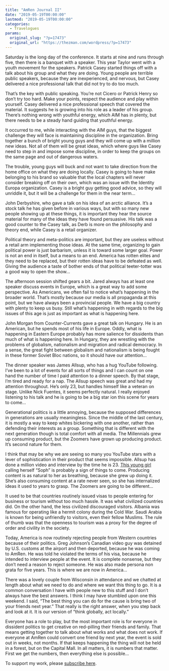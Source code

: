 ```yaml
---
title: "AmRen Journal II"
date: "2019-05-19T00:00:00"
lastmod: "2019-05-19T00:00:00"
categories:
  - Travelogues
params:
  original_slug: "?p=17473"
  original_url: "https://thezman.com/wordpress/?p=17473"
---
```


Saturday is the long day of the conference. It starts at nine and runs
through five, then there is a banquet with a speaker. This year Taylor
went with a youth movement for the speakers. Patrick Casey started
things off with a talk about his group and what they are doing. Young
people are terrible public speakers, because they are inexperienced, and
nervous, but Casey delivered a nice professional talk that did not try
to do too much.

That’s the key with public speaking. You’re not Cicero or Patrick Henry
so don’t try too hard. Make your points, respect the audience and play
within yourself. Casey delivered a nice professional speech that covered
the material. It suggests he is growing into his role as a leader of his
group. There’s nothing wrong with youthful energy, which AIM has in
plenty, but there needs to be a steady hand guiding that youthful
energy.

It occurred to me, while interacting with the AIM guys, that the biggest
challenge they will face is maintaining discipline in the organization.
Bring together a bunch of bright young guys and they will come up with a
million new ideas. Not all of them will be great ideas, which where guys
like Casey need to step in and impose some discipline, in order to keep
the groups on the same page and out of dangerous waters.

The trouble, young guys will buck and not want to take direction from
the home office on what they are doing locally. Casey is going to have
make belonging to his brand so valuable that the local chapters will
never consider breaking off on their own, which was an issue with the
Identity Europa organization. Casey is a bright guy getting good advice,
so they will unriddle it, but it will be a challenge for them in the
near term…

John Derbyshire, who gave a talk on his idea of an arctic alliance. It’s
a stock talk he has given before in various ways, but with so many new
people showing up at these things, it is important they hear the source
material for many of the ideas they have found persuasive. His talk was
a good counter to the Casey talk, as Derb is more on the philosophy and
theory end, while Casey is a retail organizer.

Political theory and meta-politics are important, but they are useless
without a retail arm implementing those ideas. At the same time,
organizing to gain political power is just barbarism, unless it is
toward some larger goal. Power is not an end in itself, but a means to
an end. America has rotten elites and they need to be replaced, but
their rotten ideas have to be defeated as well. Giving the audience a
taste of bother ends of that political teeter-totter was a good way to
open the show…

The afternoon session shifted gears a bit. Jared always has at least one
speaker discuss events in Europe, which is a great way to add some
perspective. As Americans, we often fail to notice what’s happening in
the broader world. That’s mostly because our media is all propaganda at
this point, but we have always been a provincial people. We have a big
country with plenty to keep us busy. Still what’s happening in with
regards to the big issues of this age is just as important as what is
happening here.

John Morgan from Counter-Currents gave a great talk on Hungary. He is an
American, but he spends most of his life in Europe. Oddly, what is
happening in Eastern Europe probably has more salience for dissidents
than much of what is happening here. In Hungary, they are wrestling with
the problems of globalism, nationalism and migration and radical
democracy. In a sense, the great fight between globalism and nationalism
is being fought in these former Soviet Bloc nations, so it should have
our attention…

The dinner speaker was James Allsup, who has a hug YouTube following.
I’ve been to a lot of events for all sorts of things and I can count on
one hand the number of time I paid attention to a dinner speech. By that
stage, I’m tired and ready for a nap. The Allsup speech was great and
had my attention throughout. He’s only 23, but handles himself like a
veteran on stage. Unlike Nick Fuentes, it seems perfectly natural. I
really enjoyed listening to his talk and he is going to be a big star
ion this scene for years to come…

Generational politics is a little annoying, because the supposed
differences in generations are usually meaningless. Since the middle of
the last century, it is mostly a way to keep whites bickering with one
another, rather than defending their interests as a group. Something
that is different with the next generation though is total comfort with
all media. The Millennials grew up consuming product, but the Zoomers
have grown up producing product. It’s second nature for them.

I think that may be why we are seeing so many you YouTube stars with a
lever of sophistication in their product that seems impossible. Allsup
has done a million video and interview by the time he is 23. [This young
girl](https://www.youtube.com/watch?v=MijGGzwYG84&feature=youtu.be)
calling herself “Soph” is probably a sign of things to come. Producing
content is as natural to her as breathing, because she grew up doing it.
She’s also consuming content at a rate never seen, so she has
internalized ideas it used to years to grasp. The Zoomers are going to
be different…

It used to be that countries routinely issued visas to people entering
for business or tourism without too much hassle. It was what civilized
countries did. On the other hand, the less civilized discouraged
visitors. Albania was famous for operating like a hermit colony during
the Cold War. Saudi Arabia is known for being unfriendly to visitors,
even their fellow Muslims. The rule of thumb was that the openness to
tourism was a proxy for the degree of order and civility in the society.

Today, America is now routinely rejecting people from Western countries
because of their politics. Greg Johnson’s Canadian video guy was
detained by U.S. customs at the airport and then deported, because he
was coming to AmRen. He was told he violated the terms of his visa,
because he intended to interview people at the event. It is complete
nonsense, but they don’t need a reason to reject someone. He was also
made persona non grata for five years. This is where we are now in
America…

There was a lovely couple from Wisconsin in attendance and we chatted at
length about what we need to do and where we want this thing to go. It
is a common conversation I have with people new to this stuff and I
don’t always have the best answers. I think I may have stumbled upon one
this weekend. I said, “The best thing you can do for the cause is bring
two of your friends next year.” That really is the right answer, when
you step back and look at it. It is our version of “think globally, act
locally.”

Everyone has a role to play, but the most important role is for everyone
in dissident politics to get creative on red-pilling their friends and
family. That means getting together to talk about what works and what
does not work. If everyone at AmRen could convert one friend by next
year, the event is sold out in weeks, not months. If that keeps
happening the thing will not be held in a forest, but on the Capital
Mall. In all matters, it is numbers that matter. First we get the
numbers, then everything else is possible…

To support my work, please
<a href="https://www.subscribestar.com/the-z-blog"
rel="noopener noreferrer" target="_blank">subscribe here</a>.
